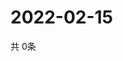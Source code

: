 # 2022-02-15
  共 0条

  <!-- BEGIN -->
  <!-- 最后更新时间Tue Feb 15 2022 19:02:32 GMT+0000 (Coordinated Universal Time) -->
  
  <!-- END -->
  
  